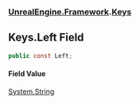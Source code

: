 ### [UnrealEngine.Framework](./UnrealEngine-Framework.md 'UnrealEngine.Framework').[Keys](./Keys.md 'UnrealEngine.Framework.Keys')
## Keys.Left Field
  
```csharp
public const Left;
```
#### Field Value
[System.String](https://docs.microsoft.com/en-us/dotnet/api/System.String 'System.String')  
